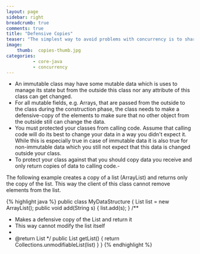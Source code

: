 ```yaml
---
layout: page
sidebar: right
breadcrumb: true
comments: true
title: "Defensive Copies"
teaser: "The simplest way to avoid problems with concurrency is to share only immutable data between threads. Immutable data is data which cannot changed"
image:
    thumb:  copies-thumb.jpg
categories:
          - core-java
          - concurrency
---
```

- An immutable class may have some mutable data which is uses to manage its state but from the outside this class nor any attribute of this class can get changed.
- For all mutable fields, e.g. Arrays, that are passed from the outside to the class during the construction phase, the class needs to make a defensive-copy of the elements to make sure that no other object from the outside still can change the data.
- You must protected your classes from calling code. Assume that calling code will do its best to change your data in a way you didn't expect it. While this is especially true in case of immutable data it is also true for non-immutable data which you still not expect that this data is changed outside your class.
- To protect your class against that you should copy data you receive and only return copies of data to calling code.-

The following example creates a copy of a list (ArrayList) and returns only the copy of the list. This way the client of this class cannot remove elements from the list.

{% highlight java %}
public class MyDataStructure {
  List<String> list = new ArrayList<String>();
  public void add(String s) {
    list.add(s);
  }
/**
   * Makes a defensive copy of the List and return it
   * This way cannot modify the list itself
   *
   * @return List<String>
   */
  public List<String> getList() {
    return Collections.unmodifiableList(list)  }
}
{% endhighlight %}
